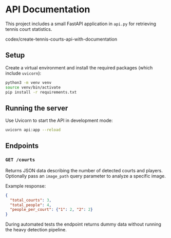 # API Documentation

This project includes a small FastAPI application in `api.py` for retrieving tennis court statistics.

codex/create-tennis-courts-api-with-documentation
## Setup

Create a virtual environment and install the required packages (which include
`uvicorn`):

```bash
python3 -m venv venv
source venv/bin/activate
pip install -r requirements.txt
```

## Running the server

Use Uvicorn to start the API in development mode:

```bash
uvicorn api:app --reload
```

## Endpoints

### `GET /courts`

Returns JSON data describing the number of detected courts and players. Optionally pass an `image_path` query parameter to analyze a specific image.

Example response:

```json
{
  "total_courts": 3,
  "total_people": 4,
  "people_per_court": {"1": 2, "2": 2}
}
```

During automated tests the endpoint returns dummy data without running the heavy detection pipeline.
